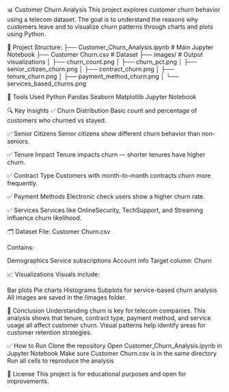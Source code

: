 📊 Customer Churn Analysis
This project explores customer churn behavior using a telecom dataset. The goal is to understand the reasons why customers leave and to visualize churn patterns through charts and plots using Python.

📁 Project Structure:
├── Customer_Churn_Analysis.ipynb  # Main Jupyter Notebook
├── Customer Churn.csv             # Dataset
├── images/                        # Output visualizations
│   ├── churn_count.png
│   ├── churn_pct.png
│   ├── senior_citizen_churn.png
│   ├── contract_churn.png
│   ├── tenure_churn.png
│   ├── payment_method_churn.png
│   └── services_based_churns.png

🧰 Tools Used
Python
Pandas
Seaborn
Matplotlib
Jupyter Notebook

🔍 Key Insights
✅ Churn Distribution
Basic count and percentage of customers who churned vs stayed.

✅ Senior Citizens
Senior citizens show different churn behavior than non-seniors.

✅ Tenure Impact
Tenure impacts churn — shorter tenures have higher churn.

✅ Contract Type
Customers with month-to-month contracts churn more frequently.

✅ Payment Methods
Electronic check users show a higher churn rate.

✅ Services
Services like OnlineSecurity, TechSupport, and Streaming influence churn likelihood.

🗂 Dataset
File: Customer Churn.csv

Contains:

Demographics
Service subscriptions
Account info
Target column: Churn

📈 Visualizations
Visuals include:

Bar plots
Pie charts
Histograms
Subplots for service-based churn analysis
All images are saved in the /images folder.

📌 Conclusion
Understanding churn is key for telecom companies. This analysis shows that tenure, contract type, payment method, and service usage all affect customer churn. Visual patterns help identify areas for customer retention strategies.

✅ How to Run
Clone the repository
Open Customer_Churn_Analysis.ipynb in Jupyter Notebook
Make sure Customer Churn.csv is in the same directory
Run all cells to reproduce the analysis

📄 License
This project is for educational purposes and open for improvements.


